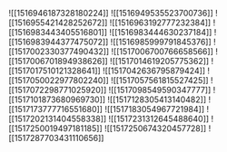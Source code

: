 ![[1516946187328180224]]
![[1516949535523700736]]
![[1516955421428252672]]
![[1516963192777232384]]
![[1516983443405516801]]
![[1516983444630237184]]
![[1516983944377475072]]
![[1516985999791845376]]
![[1517002330377490432]]
![[1517006700766658566]]
![[1517006701894938626]]
![[1517014619205775362]]
![[1517017510121328641]]
![[1517042636795879424]]
![[1517050022977802240]]
![[1517057561815527425]]
![[1517072298771025920]]
![[1517098549590347777]]
![[1517101873680969730]]
![[1517128305413140482]]
![[1517173777716551680]]
![[1517183054967721984]]
![[1517202131404558338]]
![[1517231312645488640]]
![[1517250019497181185]]
![[1517250674320457728]]
![[1517287703431110656]]

